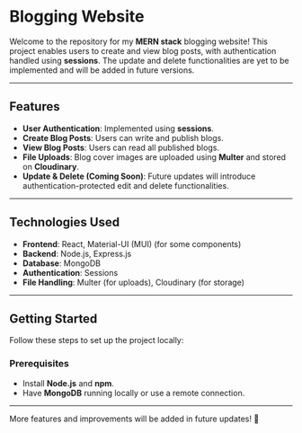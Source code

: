 # Blogging Website  

Welcome to the repository for my **MERN stack** blogging website! This project enables users to create and view blog posts, with authentication handled using **sessions**. The update and delete functionalities are yet to be implemented and will be added in future versions.  

---

## Features  

- **User Authentication**: Implemented using **sessions**.  
- **Create Blog Posts**: Users can write and publish blogs.  
- **View Blog Posts**: Users can read all published blogs.  
- **File Uploads**: Blog cover images are uploaded using **Multer** and stored on **Cloudinary**.  
- **Update & Delete (Coming Soon)**: Future updates will introduce authentication-protected edit and delete functionalities.  

---

## Technologies Used  

- **Frontend**: React, Material-UI (MUI) (for some components)  
- **Backend**: Node.js, Express.js  
- **Database**: MongoDB  
- **Authentication**: Sessions  
- **File Handling**: Multer (for uploads), Cloudinary (for storage)  

---

## Getting Started  

Follow these steps to set up the project locally:  

### Prerequisites  

- Install **Node.js** and **npm**.  
- Have **MongoDB** running locally or use a remote connection.  

---

More features and improvements will be added in future updates! 🚀
